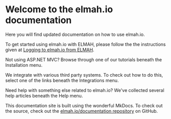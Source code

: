 # Welcome to the elmah.io documentationHere you will find updated documentation on how to use elmah.io.To get started using elmah.io with ELMAH, please follow the the instructions given at [Logging to elmah.io from ELMAH](logging-to-elmah-io-from-elmah.md).Not using ASP.NET MVC? Browse through one of our tutorials beneath the Installation menu.We integrate with various third party systems. To check out how to do this, select one of the links beneath the Integrations menu.Need help with something else related to elmah.io? We've collected several help articles beneath the Help menu.This documentation site is built using the wonderful MkDocs. To check out the source, check out the [elmah.io/documentation repository](https://github.com/elmahio/documentation) on GitHub.